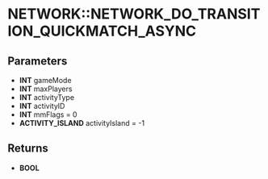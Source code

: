 # NETWORK::NETWORK_DO_TRANSITION_QUICKMATCH_ASYNC

## Parameters
* **INT** gameMode
* **INT** maxPlayers
* **INT** activityType
* **INT** activityID
* **INT** mmFlags = 0
* **ACTIVITY_ISLAND** activityIsland = -1

## Returns
* **BOOL**